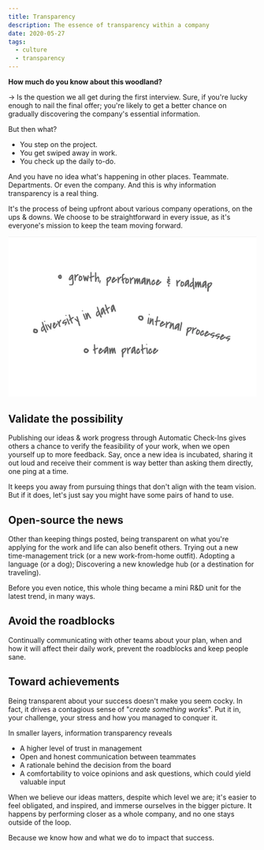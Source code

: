 ```yaml
---
title: Transparency
description: The essence of transparency within a company
date: 2020-05-27
tags:
  - culture
  - transparency
---
```


**How much do you know about this woodland?**

→ Is the question we all get during the first interview. Sure, if you're lucky enough to nail the final offer; you're likely to get a better chance on gradually discovering the company's essential information.

But then what?

- You step on the project.
- You get swiped away in work.
- You check up the daily to-do.

And you have no idea what's happening in other places. Teammate. Departments. Or even the company. And this is why information transparency is a real thing.

It's the process of being upfront about various company operations, on the ups & downs. We choose to be straightforward in every issue, as it's everyone's mission to keep the team moving forward.

![](assets/transparency_e154f274bd4946e9b9e6decb621dfe7d_md5.webp)

## Validate the possibility

Publishing our ideas & work progress through Automatic Check-Ins gives others a chance to verify the feasibility of your work, when we open yourself up to more feedback. Say, once a new idea is incubated, sharing it out loud and receive their comment is way better than asking them directly, one ping at a time.

It keeps you away from pursuing things that don't align with the team vision. But if it does, let's just say you might have some pairs of hand to use.

## Open-source the news

Other than keeping things posted, being transparent on what you're applying for the work and life can also benefit others. Trying out a new time-management trick (or a new work-from-home outfit). Adopting a language (or a dog); Discovering a new knowledge hub (or a destination for traveling).

Before you even notice, this whole thing became a mini R&D unit for the latest trend, in many ways.

## Avoid the roadblocks

Continually communicating with other teams about your plan, when and how it will affect their daily work, prevent the roadblocks and keep people sane.

## Toward achievements

Being transparent about your success doesn't make you seem cocky. In fact, it drives a contagious sense of "_create something works_". Put it in, your challenge, your stress and how you managed to conquer it.

In smaller layers, information transparency reveals

- A higher level of trust in management
- Open and honest communication between teammates
- A rationale behind the decision from the board
- A comfortability to voice opinions and ask questions, which could yield valuable input

When we believe our ideas matters, despite which level we are; it's easier to feel obligated, and inspired, and immerse ourselves in the bigger picture. It happens by performing closer as a whole company, and no one stays outside of the loop.

Because we know how and what we do to impact that success.
